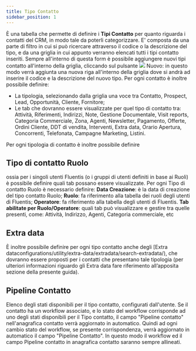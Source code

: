 ```yaml
---
title: Tipo Contatto
sidebar_position: 1
---
```


È una tabella che permette di definire i **Tipi Contatto** per quanto riguarda i contatti del CRM, in modo tale da poterli categorizzare.
E' composta da una parte di filtro in cui si può ricercare attraverso il codice o la descrizione del tipo, e da una griglia in cui appunto verranno elencati tutti i tipi contatto inseriti.
Sempre all'interno di questa form è possibile aggiungere nuovi tipi contatto all'interno della griglia, cliccando sul pulsante ![](/img/neutral/common/new.png) Nuovo: in questo modo verrà aggiunta una nuova riga all'interno della griglia dove si andrà ad inserire il codice e la descrizione del nuovo tipo.
Per ogni contatto è inoltre possibile definire:
-	La tipologia, selezionando dalla griglia una voce tra Contatto, Prospect, Lead, Opportunità, Cliente, Fornitore;
-	Le tab che dovranno essere visualizzate per quel tipo di contatto tra: Attività, Riferimenti, Indirizzi, Note, Gestione Documentale, Visit reports, Categoria Commerciale, Zona, Agenti, Newsletter, Pagamento, Offerte, Ordini Cliente, DDT di vendita, Interventi, Extra data, Orario Apertura, Concorrenti, Telefonata, Campagne Marketing, Listini.

Per ogni tipologia di contatto è inoltre possibile definire 

## Tipo di contatto Ruolo
ossia per i singoli utenti Fluentis (o i gruppi di utenti definiti in base ai Ruoli) è possibile definire quali tab possano essere visualizzate. Per ogni Tipo di contatto Ruolo è necessario definire:
**Data Creazione**: è la data di creazione del tipo contatto Ruolo;
**Ruolo**: fa riferimento alla tabella dei ruoli degli utenti di Fluentis;
**Operatore**: fa riferimento alla tabella degli utenti di Fluentis.
**Tab abilitate per Ruolo/Operatore**: quali tab può visualizzare e gestire tra quelle presenti, come: Attività, Indirizzo, Agenti, Categoria commerciale, etc 

## Extra data
È inoltre possibile definire per ogni tipo contatto anche degli [Extra dataconfigurations/utility/extra-data/extradata/search-extradata/), che dovranno essere proposti per i contatti che presentano tale tipologia (per ulteriori informazioni riguardo gli Extra data fare riferimento all’apposita sezione della presente guida).

## Pipeline Contatto
Elenco degli stati disponibili per il tipo contatto, configurati dall'utente.
Se il contatto ha un workflow associato, e lo stato del workflow corrisponde ad uno degli stati disponibili per il Tipo contatto, il campo "Pipeline contatto" nell'anagrafica contatto verrà aggiornato in automatico. 
Quindi ad ogni cambio stato del workflow, se presente corrispondenza, verrà aggiornato in automatico il campo "Pipeline Contatto". In questo modo il workflow ed il campo Pipeline contatto in anagrafica contatto saranno sempre allineati. 


